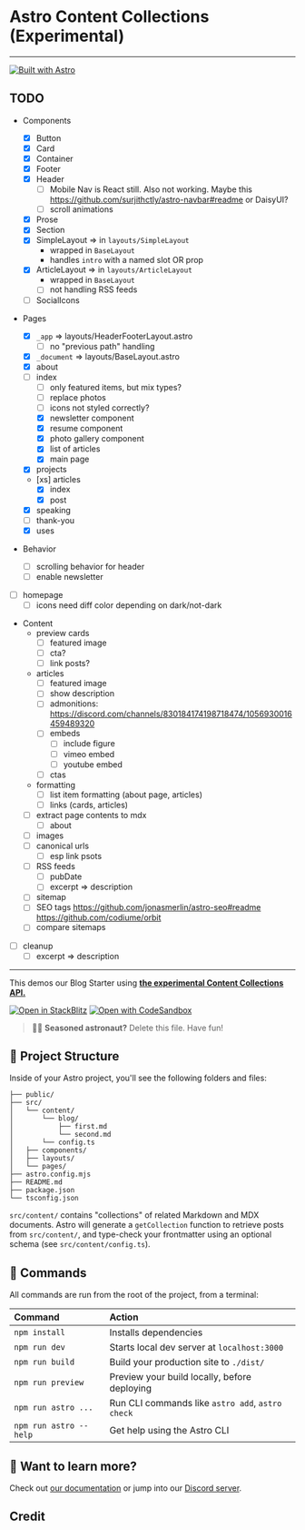 # Astro Content Collections (Experimental)

---

[![Built with Astro](https://astro.badg.es/v1/built-with-astro.svg)](https://astro.build)



## TODO

- Components

  - [x] Button
  - [x] Card
  - [x] Container
  - [x] Footer
  - [x] Header
    - [ ] Mobile Nav is React still. Also not working. Maybe this <https://github.com/surjithctly/astro-navbar#readme> or DaisyUI?
    - [ ] scroll animations
  - [x] Prose
  - [x] Section
  - [x] SimpleLayout => in `layouts/SimpleLayout`
    - wrapped in `BaseLayout`
    - handles `intro` with a named slot OR prop
  - [x] ArticleLayout => in `layouts/ArticleLayout`
    - wrapped in `BaseLayout`
    - [ ] not handling RSS feeds
  - [ ] SocialIcons

- Pages
  - [x] `_app` => layouts/HeaderFooterLayout.astro
    - [ ] no "previous path" handling
  - [x] `_document` => layouts/BaseLayout.astro
  - [x] about
  - [ ] index
    - [ ] only featured items, but mix types?
    - [ ] replace photos
    - [ ] icons not styled correctly?
    - [x] newsletter component
    - [x] resume component
    - [x] photo gallery component
    - [x] list of articles
    - [x] main page
  - [x] projects
  - [xs] articles
    - [x] index
    - [x] post
  - [x] speaking
  - [ ] thank-you
  - [x] uses
- Behavior
  - [ ] scrolling behavior for header
  - [ ] enable newsletter
- [ ] homepage
  - [ ] icons need diff color depending on dark/not-dark
- Content
  - preview cards
    - [ ] featured image
    - [ ] cta?
    - [ ] link posts?
  - articles
    - [ ] featured image
    - [ ] show description
    - [ ] admonitions: <https://discord.com/channels/830184174198718474/1056930016459489320>
    - [ ] embeds
      - [ ] include figure
      - [ ] vimeo embed
      - [ ] youtube embed
    - [ ] ctas
  - formatting
    - [ ] list item formatting (about page, articles)
    - [ ] links (cards, articles)
  - [ ] extract page contents to mdx
    - [ ] about
  - [ ] images
  - [ ] canonical urls 
    - [ ] esp link psots
  - [ ] RSS feeds
    - [ ] pubDate
    - [ ] excerpt => description
  - [ ] sitemap
  - [ ] SEO tags <https://github.com/jonasmerlin/astro-seo#readme> <https://github.com/codiume/orbit>
  - [ ] compare sitemaps
- [ ] cleanup
  - [ ] excerpt => description

---

This demos our Blog Starter using **[the experimental Content Collections API.](https://docs.astro.build/en/guides/content-collections/)**

[![Open in StackBlitz](https://developer.stackblitz.com/img/open_in_stackblitz.svg)](https://stackblitz.com/github/withastro/astro/tree/latest/examples/with-content)
[![Open with CodeSandbox](https://assets.codesandbox.io/github/button-edit-lime.svg)](https://codesandbox.io/s/github/withastro/astro/tree/latest/examples/with-content)

> 🧑‍🚀 **Seasoned astronaut?** Delete this file. Have fun!

## 🚀 Project Structure

Inside of your Astro project, you'll see the following folders and files:

```
├── public/
├── src/
│   └── content/
│       └── blog/
│           ├── first.md
│           └── second.md
│       └── config.ts
│   ├── components/
│   ├── layouts/
│   └── pages/
├── astro.config.mjs
├── README.md
├── package.json
└── tsconfig.json
```

`src/content/` contains "collections" of related Markdown and MDX documents. Astro will generate a `getCollection` function to retrieve posts from `src/content/`, and type-check your frontmatter using an optional schema (see `src/content/config.ts`).

## 🧞 Commands

All commands are run from the root of the project, from a terminal:

| Command                | Action                                           |
| :--------------------- | :----------------------------------------------- |
| `npm install`          | Installs dependencies                            |
| `npm run dev`          | Starts local dev server at `localhost:3000`      |
| `npm run build`        | Build your production site to `./dist/`          |
| `npm run preview`      | Preview your build locally, before deploying     |
| `npm run astro ...`    | Run CLI commands like `astro add`, `astro check` |
| `npm run astro --help` | Get help using the Astro CLI                     |

## 👀 Want to learn more?

Check out [our documentation](https://docs.astro.build) or jump into our [Discord server](https://astro.build/chat).

## Credit
